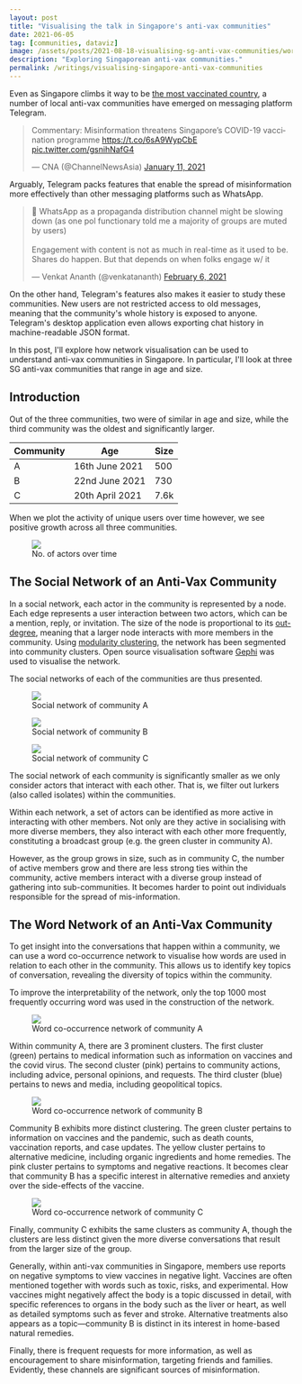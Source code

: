```yaml
---
layout: post
title: "Visualising the talk in Singapore's anti-vax communities"
date: 2021-06-05
tag: [communities, dataviz]
image: /assets/posts/2021-08-18-visualising-sg-anti-vax-communities/word_network_B.png
description: "Exploring Singaporean anti-vax communities."
permalink: /writings/visualising-singapore-anti-vax-communities
---
```


Even as Singapore climbs it way to be [the most vaccinated country](https://www.nytimes.com/interactive/2021/world/covid-vaccinations-tracker.html), a number of local anti-vax communities have emerged on messaging platform Telegram.

<blockquote class="twitter-tweet"><p lang="en" dir="ltr">Commentary: Misinformation threatens Singapore’s COVID-19 vaccination programme <a href="https://t.co/6sA9WypCbE">https://t.co/6sA9WypCbE</a> <a href="https://t.co/gsnihNafG4">pic.twitter.com/gsnihNafG4</a></p>&mdash; CNA (@ChannelNewsAsia) <a href="https://twitter.com/ChannelNewsAsia/status/1348759361674309634?ref_src=twsrc%5Etfw">January 11, 2021</a></blockquote> <script async src="https://platform.twitter.com/widgets.js" charset="utf-8"></script>

Arguably, Telegram packs features that enable the spread of misinformation more effectively than other messaging platforms such as WhatsApp.

<blockquote class="twitter-tweet"><p lang="en" dir="ltr">🧵 WhatsApp as a propaganda distribution channel might be slowing down (as one pol functionary told me a majority of groups are muted by users) <br><br>Engagement with content is not as much in real-time as it used to be. Shares do happen. But that depends on when folks engage w/ it</p>&mdash; Venkat Ananth (@venkatananth) <a href="https://twitter.com/venkatananth/status/1357923318356037637?ref_src=twsrc%5Etfw">February 6, 2021</a></blockquote> <script async src="https://platform.twitter.com/widgets.js" charset="utf-8"></script>

On the other hand, Telegram's features also makes it easier to study these communities. New users are not restricted access to old messages, meaning that the community's whole history is exposed to anyone. Telegram's desktop application even allows exporting chat history in machine-readable JSON format.

In this post, I'll explore how network visualisation can be used to understand anti-vax communities in Singapore. In particular, I'll look at three SG anti-vax communities that range in age and size.

## Introduction

Out of the three communities, two were of similar in age and size, while the third community was the oldest and significantly larger.

| Community | Age             | Size  |
------------|-----------------|-------|
| A         | 16th June 2021  | 500   |
| B         | 22nd June 2021  | 730   |
| C         | 20th April 2021 | 7.6k  |

When we plot the activity of unique users over time however, we see positive growth across all three communities.

<figure>
    <img src="../assets/posts/2021-08-18-visualising-sg-anti-vax-communities/actors_time.png"/>
    <figcaption>No. of actors over time</figcaption>
</figure>

## The Social Network of an Anti-Vax Community

In a social network, each actor in the community is represented by a node. Each edge represents a user interaction between two actors, which can be a mention, reply, or invitation. The size of the node is proportional to its [out-degree](https://en.wikipedia.org/wiki/Directed_graph#Indegree_and_outdegree), meaning that a larger node interacts with more members in the community. Using [modularity clustering](https://en.wikipedia.org/wiki/Modularity_(networks)), the network has been segmented into community clusters. Open source visualisation software [Gephi](https://gephi.org/) was used to visualise the network.

The social networks of each of the communities are thus presented.

<figure>
    <img src="../assets/posts/2021-08-18-visualising-sg-anti-vax-communities/social_network_A.png"/>
    <figcaption>Social network of community A</figcaption>
</figure>

<figure>
    <img src="../assets/posts/2021-08-18-visualising-sg-anti-vax-communities/social_network_B.png"/>
    <figcaption>Social network of community B</figcaption>
</figure>

<figure>
    <img src="../assets/posts/2021-08-18-visualising-sg-anti-vax-communities/social_network_C.png"/>
    <figcaption>Social network of community C</figcaption>
</figure>

The social network of each community is significantly smaller as we only consider actors that interact with each other. That is, we filter out lurkers (also called isolates) within the communities.

Within each network, a set of actors can be identified as more active in interacting with other members. Not only are they active in socialising with more diverse members, they also interact with each other more frequently, constituting a broadcast group (e.g. the green cluster in community A).

However, as the group grows in size, such as in community C, the number of active members grow and there are less strong ties within the community, active members interact with a diverse group instead of gathering into sub-communities. It becomes harder to point out individuals responsible for the spread of mis-information.

## The Word Network of an Anti-Vax Community

To get insight into the conversations that happen within a community, we can use a word co-occurrence network to visualise how words are used in relation to each other in the community. This allows us to identify key topics of conversation, revealing the diversity of topics within the community.

To improve the interpretability of the network, only the top 1000 most frequently occurring word was used in the construction of the network.

<figure>
    <img src="../assets/posts/2021-08-18-visualising-sg-anti-vax-communities/word_network_A.png"/>
    <figcaption>Word co-occurrence network of community A</figcaption>
</figure>

Within community A, there are 3 prominent clusters. The first cluster (green) pertains to medical information such as information on vaccines and the covid virus. The second cluster (pink) pertains to community actions, including advice, personal opinions, and requests. The third cluster (blue) pertains to news and media, including geopolitical topics.

<figure>
    <img src="../assets/posts/2021-08-18-visualising-sg-anti-vax-communities/word_network_B.png"/>
    <figcaption>Word co-occurrence network of community B</figcaption>
</figure>

Community B exhibits more distinct clustering. The green cluster pertains to information on vaccines and the pandemic, such as death counts, vaccination reports, and case updates. The yellow cluster pertains to alternative medicine, including organic ingredients and home remedies. The pink cluster pertains to symptoms and negative reactions. It becomes clear that community B has a specific interest in alternative remedies and anxiety over the side-effects of the vaccine.

<figure>
    <img src="../assets/posts/2021-08-18-visualising-sg-anti-vax-communities/word_network_C.png"/>
    <figcaption>Word co-occurrence network of community C</figcaption>
</figure>

Finally, community C exhibits the same clusters as community A, though the clusters are less distinct given the more diverse conversations that result from the larger size of the group.

Generally, within anti-vax communities in Singapore, members use reports on negative symptoms to view vaccines in negative light. Vaccines are often mentioned together with words such as toxic, risks, and experimental. How vaccines might negatively affect the body is a topic discussed in detail, with specific references to organs in the body such as the liver or heart, as well as detailed symptoms such as fever and stroke. Alternative treatments also appears as a topic—community B is distinct in its interest in home-based natural remedies. 

Finally, there is frequent requests for more information, as well as encouragement to share misinformation, targeting friends and families. Evidently, these channels are significant sources of misinformation.